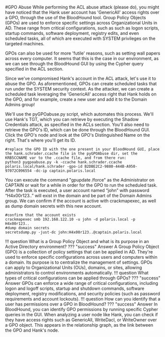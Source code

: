 #GPO Abuse
While performing the ACL abuse attack (please do), you might have noticed that the Hank user account has 'GenericAll' access rights over a GPO, through the use of the BloodHound tool. Group Policy Objects (GPOs) are used to enforce specific settings across Organizational Units in AD. These range from critical configurations,  such as such as logon scripts, startup commands, software deployment, registry edits, and even scheduled tasks, all of which are executed with SYSTEM privileges on the targeted machines.

GPOs can also be used for more 'futile' reasons, such as setting wall papers across every computer. It seems that this is the case in our environment, as we can see through the BloodHound GUI by using the Cypher query specified in the ACL section.

Since we've compromised Hank's account in the ACL attack, let's use it to abuse the GPO. As aforementioned, GPOs can create scheduled tasks that run under the SYSTEM security context. As the attacker, we can create a scheduled task leveraging the 'GenericAll' access right that Hank holds on the GPO, and for example, create a new user and add it to the Domain Admins group!

We'll use the pyGPOabuse.py script, which automates this process. We'll use Hank's TGT, which you can retrieve by executing the Shadow Credentials attack, as specified in the ACLs section. You'll also need to retrieve the GPO's ID, which can be done through the BloodHound GUI. Click the GPO's node and look at the GPO's Distinguished Name on the right. That's where you'll get its ID.
```
#replace the GPO ID with the one present in your BloodHound GUI, place the hank.schrader.ccache file in the pyGPOAbuse dir, set the KRB5CCNAME var to the .ccache file, and from there run:
python3 pygpoabuse.py -k -ccache hank.schrader.ccache polaris.local/hank.schrader -gpo-id B2DBE2C2-9880-444B-A950-97072C096554 -dc-ip captain.polaris.local
```

You can execute the command "gpupdate /force" as the Administrator on CAPTAIN or wait for a while in order for the GPO to run the scheduled task. After the task is executed, a user account named “john” with password “H4x00r123..” will exist in the domain and be part of the Domain Admins group. We can confirm if the account is active with crackmapexec, as well as dump domain secrets with this new account.

```
#confirm that the account exists
crackmapexec smb 192.168.122.10 -u john -d polaris.local -p H4x00r123..
#dump domain secrets
secretsdump.py -just-dc john:H4x00r123..@captain.polaris.local
```

!!! question
    What is a Group Policy Object and what is its purpose in an Active Directory environment?
??? "success" Answer
    A Group Policy Object (GPO) is a collection of policy settings that can be applied in AD. They're used to enforce specific configurations across users and computers within a domain. Its purpose is to centralize the management of settings. GPOs can apply to Organizational Units (OUs), domains, or sites, allowing administrators to control environments automatically.
!!! question
    What types of critical configurations can be applied through GPOs?
??? "success" Answer
    GPOs can enforce a wide range of critical configurations, including logon and logoff scripts, startup and shutdown commands, software deployment, registry modifications, and security policies (such as password requirements and account lockouts).
!!! question
    How can you identify that a user has permissions over a GPO in BloodHound?
??? "success" Answer
    In BloodHound, you can identify GPO permissions by running specific Cypher queries in the GUI. When analyzing a user node like Hank, you can check if they have access rights such as GenericAll, WriteDacl, or WriteOwner over a GPO object. This appears in the relationship graph, as the link between the GPO and Hank's node. 